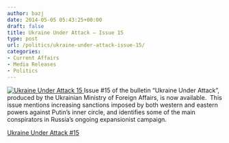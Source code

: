 ```yaml
---
author: bazj
date: 2014-05-05 05:43:25+00:00
draft: false
title: Ukraine Under Attack – Issue 15
type: post
url: /politics/ukraine-under-attack-issue-15/
categories:
- Current Affairs
- Media Releases
- Politics
---
```


[![Ukraine Under Attack 15](http://www.ozeukes.com/wp-content/uploads/2014/05/Ukraine-Under-Attack-15.jpg)
](http://www.ozeukes.com/wp-content/uploads/2014/05/Ukraine-Under-Attack-15.jpg)Issue #15 of the bulletin “Ukraine Under Attack”, produced by the Ukrainian Ministry of Foreign Affairs, is now available.  This issue mentions increasing sanctions imposed by both western and eastern powers against Putin’s inner circle, and identifies some of the main conspirators in Russia’s ongoing expansionist campaign.

[Ukraine Under Attack #15](http://www.ozeukes.com/wp-content/uploads/2014/05/Ukraine-Under-Attack-15.pdf)
